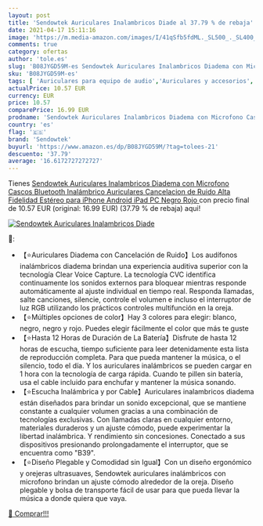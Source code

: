 ```yaml
---
layout: post
title: 'Sendowtek Auriculares Inalambricos Diade al 37.79 % de rebaja'
date: 2021-04-17 15:11:16
image: 'https://m.media-amazon.com/images/I/41qSfb5fdML._SL500_._SL400_.jpg'
comments: true
category: ofertas
author: 'tole.es'
slug: 'B08JYGD59M-es Sendowtek Auriculares Inalambricos Diadema con Microfono...'
sku: 'B08JYGD59M-es'
tags: [ 'Auriculares para equipo de audio','Auriculares y accesorios','Electrónica','android','sendowtek', ]
actualPrice: 10.57 EUR
currency: EUR
price: 10.57
comparePrice: 16.99 EUR
prodname: 'Sendowtek Auriculares Inalambricos Diadema con Microfono Cascos Bluetooth Inalámbrico Auriculares Cancelacion de Ruido Alta Fidelidad Estéreo para iPhone Android iPad PC Negro Rojo '
country: 'es'
flag: '🇪🇸'
brand: 'Sendowtek'
buyurl: 'https://www.amazon.es/dp/B08JYGD59M/?tag=tolees-21'
descuento: '37.79'
average: '16.6172727272727'
---
```


Tienes [Sendowtek Auriculares Inalambricos Diadema con Microfono Cascos Bluetooth Inalámbrico Auriculares Cancelacion de Ruido Alta Fidelidad Estéreo para iPhone Android iPad PC Negro Rojo ](https://www.amazon.es/dp/B08JYGD59M/?tag=tolees-21) con precio final de  10.57 EUR (original: 16.99 EUR) (37.79 %  de rebaja) aqui!

[![Sendowtek Auriculares Inalambricos Diade](https://m.media-amazon.com/images/I/41qSfb5fdML._SL500_._SL400_.jpg)](https://www.amazon.es/dp/B08JYGD59M/?tag=tolees-21)

🔎:

- 【⭐Auriculares Diadema con Cancelación de Ruido】Los audífonos inalámbricos diadema brindan una experiencia auditiva superior con la tecnología Clear Voice Capture. La tecnología CVC identifica continuamente los sonidos externos para bloquear mientras responde automáticamente al ajuste individual en tiempo real. Responda llamadas, salte canciones, silencie, controle el volumen e incluso el interruptor de luz RGB utilizando los prácticos controles multifunción en la oreja.
- 【⭐Múltiples opciones de color】Hay 3 colores para elegir: blanco, negro, negro y rojo. Puedes elegir fácilmente el color que más te guste
- 【⭐Hasta 12 Horas de Duración de La Batería】Disfrute de hasta 12 horas de escucha, tiempo suficiente para leer detenidamente esta lista de reproducción completa. Para que pueda mantener la música, o el silencio, todo el día. Y los auriculares inalámbricos se pueden cargar en 1 hora con la tecnología de carga rápida. Cuando te pillen sin batería, usa el cable incluido para enchufar y mantener la música sonando.
- 【⭐Escucha Inalámbrica y por Cable】Auriculares inalambricos diadema están diseñados para brindar un sonido excepcional, que se mantiene constante a cualquier volumen gracias a una combinación de tecnologías exclusivas. Con llamadas claras en cualquier entorno, materiales duraderos y un ajuste cómodo, puede experimentar la libertad inalámbrica. Y rendimiento sin concesiones. Conectado a sus dispositivos presionando prolongadamente el interruptor, que se encuentra como "B39".
- 【⭐Diseño Plegable y Comodidad sin Igual】Con un diseño ergonómico y orejeras ultrasuaves, Sendowtek auriculares inalámbricos con microfono brindan un ajuste cómodo alrededor de la oreja. Diseño plegable y bolsa de transporte fácil de usar para que pueda llevar la música a donde quiera que vaya.

[🛒 Comprar!!!](https://www.amazon.es/dp/B08JYGD59M/?tag=tolees-21)
